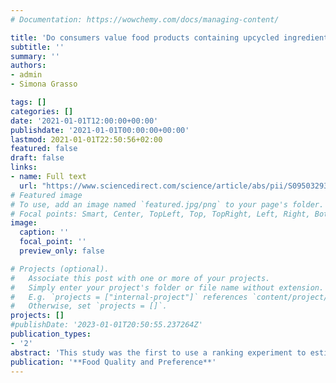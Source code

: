 ```yaml
---
# Documentation: https://wowchemy.com/docs/managing-content/

title: 'Do consumers value food products containing upcycled ingredients? The effect of nutritional and environmental information'
subtitle: ''
summary: ''
authors:
- admin
- Simona Grasso

tags: []
categories: []
date: '2021-01-01T12:00:00+00:00'
publishdate: '2021-01-01T00:00:00+00:00'
lastmod: 2021-01-01T22:50:56+02:00
featured: false
draft: false
links: 
- name: Full text
  url: "https://www.sciencedirect.com/science/article/abs/pii/S0950329321000215"
# Featured image
# To use, add an image named `featured.jpg/png` to your page's folder.
# Focal points: Smart, Center, TopLeft, Top, TopRight, Left, Right, BottomLeft, Bottom, BottomRight.
image:
  caption: ''
  focal_point: ''
  preview_only: false

# Projects (optional).
#   Associate this post with one or more of your projects.
#   Simply enter your project's folder or file name without extension.
#   E.g. `projects = ["internal-project"]` references `content/project/deep-learning/index.md`.
#   Otherwise, set `projects = []`.
projects: []
#publishDate: '2023-01-01T20:50:55.237264Z'
publication_types: 
- '2'
abstract: 'This study was the first to use a ranking experiment to estimate the effect of nutritional and environmental information on UK consumers’ willingness to pay (WTP) for biscuits containing an upcycled ingredient, namely, defatted sunflower cake flour. Informing consumers about the nutritional and/or environmental benefits of the upcycled ingredient resulted in a significant increase in their WTP for this new food. Moreover, we found that nutritional and/or environmental information similarly affected individual WTP distributions for the upcycled ingredient towards more positive values. Our findings have important implications for product development and marketing strategies of upcycled food businesses.'
publication: '**Food Quality and Preference**'
---
```

